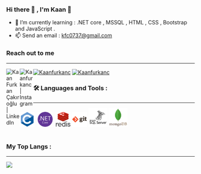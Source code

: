 ### Hi there 👋 , I'm Kaan 🙂




- 🌱 I’m currently learning : .NET core , MSSQL , HTML , CSS , Bootstrap and JavaScript .
- 📫 Send an email : <a href="kfc0737@gmail.com">kfc0737@gmail.com</a> 

### Reach out to me 

<hr>

<p align="left">
<a href="https://www.linkedin.com/in/kaan-furkan-%C3%A7ak%C4%B1ro%C4%9Flu-bb86b1211/" target="_blank"><img align="left" src="https://raw.githubusercontent.com/yushi1007/yushi1007/main/images/linkedin.svg" alt="Kaan Furkan Çakıroğlu | LinkedIn" width="36px"/></a>
<a href="https://www.instagram.com/kaanfurkanc/?hl=tr" target="_blank"><img align="left" src="https://raw.githubusercontent.com/yushi1007/yushi1007/main/images/instagram.svg" alt="Kaanfurkanc | Instagram" width="36px"/></a>
<a href="https://www.hackerrank.com/kaanfurkanc" target="_blank"><img align="center" src="https://img.shields.io/badge/-Hackerrank-2EC866?" alt="Kaanfurkanc" height="30" widht="40" /></a>
<a href="https://medium.com/@kaanfurkanc" target="_blank"><img align="center" src="https://seeklogo.com/images/M/medium-logo-93CDCF6451-seeklogo.com.png" alt="Kaanfurkanc" height="60" widht="50" /></a>
</p>

### :hammer_and_wrench: Languages and Tools :
###

<hr> 

<div>
   <img src="https://github.com/devicons/devicon/blob/master/icons/c/c-original.svg" title="C" alt="C" width="40" height"40"/>&nbsp;
  <img src="https://github.com/devicons/devicon/blob/master/icons/dotnetcore/dotnetcore-original.svg" title=".NET Core" alt=".NET Core" width="40" height"40"/>&nbsp;
  <img src="https://github.com/devicons/devicon/blob/master/icons/redis/redis-original-wordmark.svg" title="Redis" alt="Redis" width="40" height="40"/>
  <img src="https://github.com/devicons/devicon/blob/master/icons/git/git-original-wordmark.svg" title="Git" **alt="Git" width="40" height="40"/>
   <img src="https://github.com/devicons/devicon/blob/master/icons/microsoftsqlserver/microsoftsqlserver-plain-wordmark.svg" title="MSSQL" alt="MSSQL" width="50" height="50"/>
<img src="https://github.com/devicons/devicon/blob/master/icons/mongodb/mongodb-original-wordmark.svg" title="MongoDB" alt="MongoDB" width="50" height="50"/>



  
</div>

</br>

### My Top Langs :
<hr>

<p align="left">
	<img width="400em" src="https://github-readme-stats.vercel.app/api/top-langs/?username=kaanfurkanc&layout=compact&custom_title=Most%20used%20languages&langs_count=10&include_all_commits=true&hide_progress=false&hide_border=true&theme=dark&hide=">
</p>

